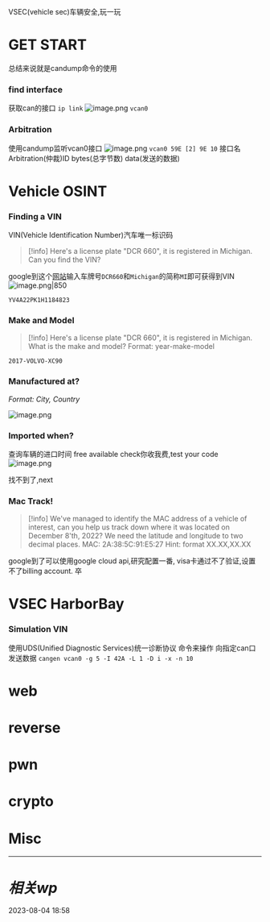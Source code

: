 VSEC(vehicle sec)车辆安全,玩一玩
# GET START
总结来说就是candump命令的使用
### find interface
获取can的接口
`ip link`
![image.png](https://gitee.com/leiye87/typora_picture/raw/master/20230804200153.png)
`vcan0`
### Arbitration
使用candump监听vcan0接口
![image.png](https://gitee.com/leiye87/typora_picture/raw/master/20230804200323.png)
`vcan0 59E [2] 9E 10`
接口名 Arbitration(仲裁)ID bytes(总字节数) data(发送的数据)

# Vehicle OSINT
### Finding a VIN
VIN(Vehicle Identification Number)汽车唯一标识码
>[!info]
>Here's a license plate "DCR 660", it is registered in Michigan. Can you find the VIN?

google到这个[网站](https://vincheck.info/license-plate-search.php?error=e1008)输入车牌号`DCR660`和`Michigan`的简称`MI`即可获得到VIN
![image.png|850](https://gitee.com/leiye87/typora_picture/raw/master/20230804203742.png)

`YV4A22PK1H1184823`
### Make and Model
>[!info]
>Here's a license plate "DCR 660", it is registered in Michigan. What is the make and model?
Format: year-make-model

`2017-VOLVO-XC90`

### Manufactured at?
*Format: City, Country*

![image.png](https://gitee.com/leiye87/typora_picture/raw/master/20230804205919.png)

### Imported when?
查询车辆的进口时间
free available check你收我费,test your code
![image.png](https://gitee.com/leiye87/typora_picture/raw/master/20230804220227.png)

找不到了,next

### Mac Track!
>[!info]
>We've managed to identify the MAC address of a vehicle of interest, can you help us track down where it was located on December 8'th, 2022? We need the latitude and longitude to two decimal places.
MAC: 2A:38:5C:91:E5:27
Hint: format XX.XX,XX.XX

google到了可以使用google cloud api,研究配置一番,
visa卡通过不了验证,设置不了billing account.
卒
# VSEC HarborBay
### Simulation VIN
使用UDS(Unified Diagnostic Services)统一诊断协议 命令来操作
向指定can口发送数据
`cangen vcan0 -g 5 -I 42A -L 1 -D i -x -n 10`



# web

# reverse

# pwn

# crypto

# Misc


---
# *相关wp*




2023-08-04   18:58